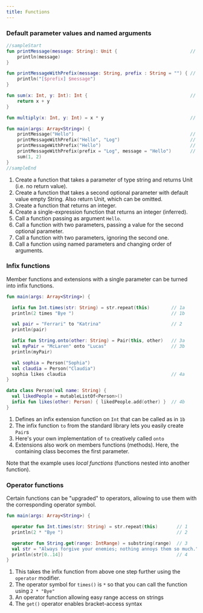 ```yaml
---
title: Functions
---
```


### Default parameter values and named arguments

<div class="sample" markdown="1">

```kotlin
//sampleStart
fun printMessage(message: String): Unit {                           // 1
    println(message)
}

fun printMessageWithPrefix(message: String, prefix : String = "") { // 2
    println("[$prefix] $message")
}

fun sum(x: Int, y: Int): Int {                                      // 3
    return x + y
}

fun multiply(x: Int, y: Int) = x * y                                // 4

fun main(args: Array<String>) {
    printMessage("Hello")                                           // 5                    
    printMessageWithPrefix("Hello", "Log")                          // 6
    printMessageWithPrefix("Hello")                                 // 7
    printMessageWithPrefix(prefix = "Log", message = "Hello")       // 8
    sum(1, 2)
}
//sampleEnd
```

</div>

1. Create a function that takes a parameter of type string and returns Unit (i.e. no return value).
2. Create a function that takes a second optional parameter with default value empty String. Also return Unit, which can be omitted.
3. Create a function that returns an integer.
4. Create a single-expression function that returns an integer (inferred).
5. Call a function passing as argument `Hello`.
6. Call a function with two parameters, passing a value for the second optional parameter.
7. Call a function with two parameters, ignoring the second one. 
8. Call a function using named parameters and changing order of arguments.

### Infix functions

Member functions and extensions with a single parameter can be turned into infix functions.

<div class="sample" markdown="1">

```kotlin
fun main(args: Array<String>) {

  infix fun Int.times(str: String) = str.repeat(this)        // 1a
  println(2 times "Bye ")                                    // 1b

  val pair = "Ferrari" to "Katrina"                          // 2
  println(pair)

  infix fun String.onto(other: String) = Pair(this, other)   // 3a
  val myPair = "McLaren" onto "Lucas"                        // 3b
  println(myPair)

  val sophia = Person("Sophia")
  val claudia = Person("Claudia")
  sophia likes claudia                                       // 4a
}

data class Person(val name: String) {
  val likedPeople = mutableListOf<Person>()
  infix fun likes(other: Person) { likedPeople.add(other) }  // 4b
}
```

</div>

1. Defines an infix extension function on `Int` that can be called as in `1b`
2. The infix function `to` from the standard library lets you easily create `Pair`s
3. Here's your own implementation of `to` creatively called `onto`
4. Extensions also work on members functions (methods). Here, the containing class becomes the first parameter.

Note that the example uses _local functions_ (functions nested into another function).

### Operator functions

Certain functions can be "upgraded" to operators, allowing to use them with the corresponding operator symbol.

<div class="sample" markdown="1">

```kotlin
fun main(args: Array<String>) {

  operator fun Int.times(str: String) = str.repeat(this)       // 1
  println(2 * "Bye ")                                          // 2

  operator fun String.get(range: IntRange) = substring(range)  // 3
  val str = "Always forgive your enemies; nothing annoys them so much."
  println(str[0..14])                                          // 4
}
```

</div>

1. This takes the infix function from above one step further using the `operator` modifier.
2. The operator symbol for `times()` is `*` so that you can call the function using `2 * "Bye"`
3. An operator function allowing easy range access on strings
4. The `get()` operator enables bracket-access syntax



